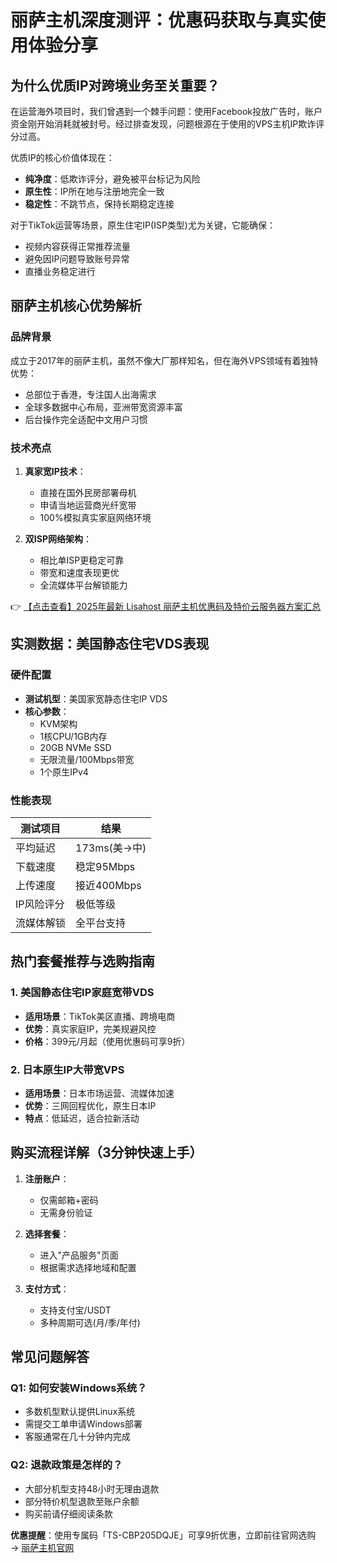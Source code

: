 # 丽萨主机深度测评：优惠码获取与真实使用体验分享

## 为什么优质IP对跨境业务至关重要？

在运营海外项目时，我们曾遇到一个棘手问题：使用Facebook投放广告时，账户资金刚开始消耗就被封号。经过排查发现，问题根源在于使用的VPS主机IP欺诈评分过高。

优质IP的核心价值体现在：
- **纯净度**：低欺诈评分，避免被平台标记为风险
- **原生性**：IP所在地与注册地完全一致
- **稳定性**：不跳节点，保持长期稳定连接

对于TikTok运营等场景，原生住宅IP(ISP类型)尤为关键，它能确保：
- 视频内容获得正常推荐流量
- 避免因IP问题导致账号异常
- 直播业务稳定进行

## 丽萨主机核心优势解析

### 品牌背景
成立于2017年的丽萨主机，虽然不像大厂那样知名，但在海外VPS领域有着独特优势：
- 总部位于香港，专注国人出海需求
- 全球多数据中心布局，亚洲带宽资源丰富
- 后台操作完全适配中文用户习惯

### 技术亮点
1. **真家宽IP技术**：
   - 直接在国外民房部署母机
   - 申请当地运营商光纤宽带
   - 100%模拟真实家庭网络环境

2. **双ISP网络架构**：
   - 相比单ISP更稳定可靠
   - 带宽和速度表现更优
   - 全流媒体平台解锁能力

👉 [【点击查看】2025年最新 Lisahost 丽萨主机优惠码及特价云服务器方案汇总](https://bit.ly/lisazhuji)

## 实测数据：美国静态住宅VDS表现

### 硬件配置
- **测试机型**：美国家宽静态住宅IP VDS
- **核心参数**：
  - KVM架构
  - 1核CPU/1GB内存
  - 20GB NVMe SSD
  - 无限流量/100Mbps带宽
  - 1个原生IPv4

### 性能表现
| 测试项目 | 结果 |
|---------|------|
| 平均延迟 | 173ms(美→中) |
| 下载速度 | 稳定95Mbps |
| 上传速度 | 接近400Mbps |
| IP风险评分 | 极低等级 |
| 流媒体解锁 | 全平台支持 |

## 热门套餐推荐与选购指南

### 1. 美国静态住宅IP家庭宽带VDS
- **适用场景**：TikTok美区直播、跨境电商
- **优势**：真实家庭IP，完美规避风控
- **价格**：399元/月起（使用优惠码可享9折）

### 2. 日本原生IP大带宽VPS
- **适用场景**：日本市场运营、流媒体加速
- **优势**：三网回程优化，原生日本IP
- **特点**：低延迟，适合拉新活动

## 购买流程详解（3分钟快速上手）

1. **注册账户**：
   - 仅需邮箱+密码
   - 无需身份验证

2. **选择套餐**：
   - 进入"产品服务"页面
   - 根据需求选择地域和配置

3. **支付方式**：
   - 支持支付宝/USDT
   - 多种周期可选(月/季/年付)

## 常见问题解答

### Q1: 如何安装Windows系统？
- 多数机型默认提供Linux系统
- 需提交工单申请Windows部署
- 客服通常在几十分钟内完成

### Q2: 退款政策是怎样的？
- 大部分机型支持48小时无理由退款
- 部分特价机型退款至账户余额
- 购买前请仔细阅读条款

**优惠提醒**：使用专属码「TS-CBP205DQJE」可享9折优惠，立即前往官网选购 → [丽萨主机官网](https://bit.ly/lisazhuji)